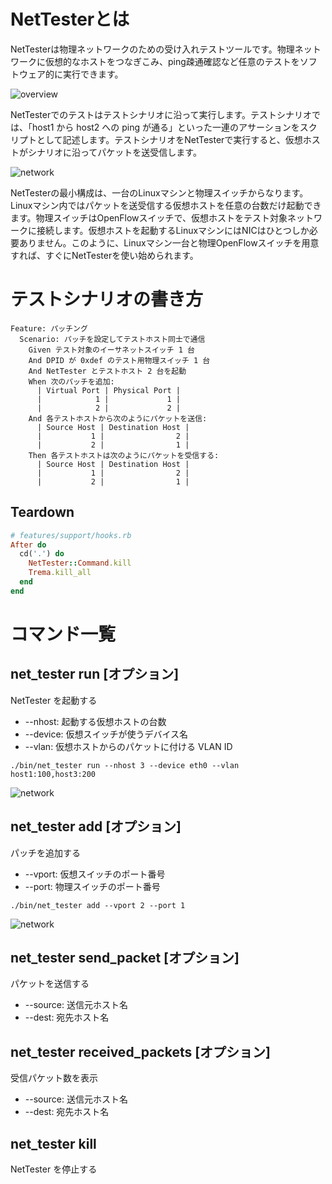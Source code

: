 # NetTesterとは

NetTesterは物理ネットワークのための受け入れテストツールです。物理ネットワークに仮想的なホストをつなぎこみ、ping疎通確認など任意のテストをソフトウェア的に実行できます。

![overview](https://raw.githubusercontent.com/yasuhito/net_tester/develop/img/overview.png)

NetTesterでのテストはテストシナリオに沿って実行します。テストシナリオでは、「host1 から host2 への ping が通る」といった一連のアサーションをスクリプトとして記述します。テストシナリオをNetTesterで実行すると、仮想ホストがシナリオに沿ってパケットを送受信します。

![network](https://raw.githubusercontent.com/yasuhito/net_tester/develop/img/network.png)

NetTesterの最小構成は、一台のLinuxマシンと物理スイッチからなります。Linuxマシン内ではパケットを送受信する仮想ホストを任意の台数だけ起動できます。物理スイッチはOpenFlowスイッチで、仮想ホストをテスト対象ネットワークに接続します。仮想ホストを起動するLinuxマシンにはNICはひとつしか必要ありません。このように、Linuxマシン一台と物理OpenFlowスイッチを用意すれば、すぐにNetTesterを使い始められます。


# テストシナリオの書き方

```cucumber
Feature: パッチング
  Scenario: パッチを設定してテストホスト同士で通信
    Given テスト対象のイーサネットスイッチ 1 台
    And DPID が 0xdef のテスト用物理スイッチ 1 台
    And NetTester とテストホスト 2 台を起動
    When 次のパッチを追加:
      | Virtual Port | Physical Port |
      |            1 |             1 |
      |            2 |             2 |
    And 各テストホストから次のようにパケットを送信:
      | Source Host | Destination Host |
      |           1 |                2 |
      |           2 |                1 |
    Then 各テストホストは次のようにパケットを受信する:
      | Source Host | Destination Host |
      |           1 |                2 |
      |           2 |                1 |
```

## Teardown

```ruby
# features/support/hooks.rb
After do
  cd('.') do
    NetTester::Command.kill
    Trema.kill_all
  end
end
```


# コマンド一覧

## net_tester run [オプション]
NetTester を起動する

* --nhost: 起動する仮想ホストの台数
* --device: 仮想スイッチが使うデバイス名
* --vlan: 仮想ホストからのパケットに付ける VLAN ID

```shellsession
./bin/net_tester run --nhost 3 --device eth0 --vlan host1:100,host3:200
```

![network](https://raw.githubusercontent.com/yasuhito/net_tester/feature/cucumber_readme/img/run_example.png)

## net_tester add [オプション]
パッチを追加する

* --vport: 仮想スイッチのポート番号
* --port: 物理スイッチのポート番号

```shellsession
./bin/net_tester add --vport 2 --port 1
```

![network](https://raw.githubusercontent.com/yasuhito/net_tester/develop/img/add_example.png)

## net_tester send_packet [オプション]
パケットを送信する

* --source: 送信元ホスト名
* --dest: 宛先ホスト名

## net_tester received_packets [オプション]
受信パケット数を表示

* --source: 送信元ホスト名
* --dest: 宛先ホスト名

## net_tester kill
NetTester を停止する
